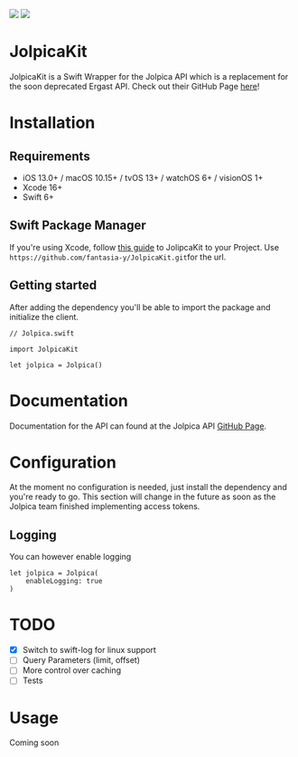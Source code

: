 [![](https://img.shields.io/endpoint?url=https%3A%2F%2Fswiftpackageindex.com%2Fapi%2Fpackages%2Ffantasia-y%2FJolpicaKit%2Fbadge%3Ftype%3Dswift-versions)](https://swiftpackageindex.com/fantasia-y/JolpicaKit) [![](https://img.shields.io/endpoint?url=https%3A%2F%2Fswiftpackageindex.com%2Fapi%2Fpackages%2Ffantasia-y%2FJolpicaKit%2Fbadge%3Ftype%3Dplatforms)](https://swiftpackageindex.com/fantasia-y/JolpicaKit)

#  JolpicaKit

JolpicaKit is a Swift Wrapper for the Jolpica API which is a replacement for the soon deprecated Ergast API.
Check out their GitHub Page [here](https://github.com/jolpica/jolpica-f1)!

# Installation

## Requirements

- iOS 13.0+ / macOS 10.15+ / tvOS 13+ / watchOS 6+ / visionOS 1+
- Xcode 16+
- Swift 6+

## Swift Package Manager

If you're using Xcode, follow [this guide](https://developer.apple.com/documentation/swift_packages/adding_package_dependencies_to_your_app) to JolipcaKit to your Project.
Use ``https://github.com/fantasia-y/JolpicaKit.git``for the url.

## Getting started

After adding the dependency you'll be able to import the package and initialize the client.

```
// Jolpica.swift

import JolpicaKit

let jolpica = Jolpica()
```

# Documentation

Documentation for the API can found at the Jolpica API [GitHub Page](https://github.com/jolpica/jolpica-f1/blob/main/docs/README.md).

# Configuration

At the moment no configuration is needed, just install the dependency and you're ready to go.
This section will change in the future as soon as the Jolpica team finished implementing access tokens.

## Logging

You can however enable logging

```
let jolpica = Jolpica(
    enableLogging: true
)
```

# TODO

- [X] Switch to swift-log for linux support
- [ ] Query Parameters (limit, offset)
- [ ] More control over caching
- [ ] Tests

# Usage

Coming soon
